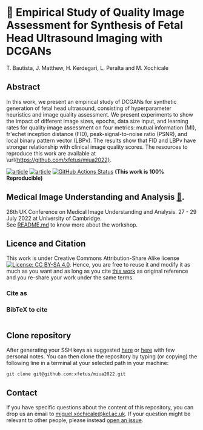 # :page_facing_up: Empirical Study of Quality Image Assessment for Synthesis of Fetal Head Ultrasound Imaging with DCGANs
T. Bautista, J. Matthew, H. Kerdegari, L. Peralta and M. Xochicale 

## Abstract
In this work, we present an empirical study of DCGANs for synthetic generation of fetal head ultrasound, consisting of hyperparameter heuristics and image quality assessment.
We present experiments to show the impact of different image sizes, epochs, data size input, and learning rates for quality image assessment on four metrics: mutual information (MI), fr\'echet inception distance (FID), peak-signal-to-noise ratio (PSNR), and local binary pattern vector (LBPv). 
The results show that FID and LBPv have stronger relationship with clinical image quality scores.
The resources to reproduce this work are available at \url{https://github.com/xfetus/miua2022}.

[![article](https://img.shields.io/badge/article-arXiv-orange.svg)](https://arxiv.org/abs/) 
[![article](https://img.shields.io/badge/read-article-blue.svg)](https://github.com/) 
[![GitHub Actions Status](https://github.com/xfetus/miua2022/workflows/CITEX/badge.svg)](https://github.com/xfetus/miua2022/actions) 
**(This work is 100% Reproducible)**

## Medical Image Understanding and Analysis  [:link:](https://www.miua2022.com/).
26th UK Conference on Medical Image Understanding and Analysis. 27 - 29 July 2022 at University of Cambridge.   
See [README.md](docs/conference/README.md) to know more about the workshop.

## Licence and Citation 
This work is under Creative Commons Attribution-Share Alike license [![License: CC BY-SA 4.0](https://licensebuttons.net/l/by-sa/4.0/80x15.png)](https://creativecommons.org/licenses/by-sa/4.0/). 
Hence, you are free to reuse it and modify it as much as you want and as long as you cite [this work](https://github.com/xfetus/miua2022) as original reference and you re-share your work under the same terms.

### Cite as
>  

### BibTeX to cite
```

```

## Clone repository
After generating your SSH keys as suggested [here](https://docs.github.com/en/github/authenticating-to-github/generating-a-new-ssh-key-and-adding-it-to-the-ssh-agent) or [here](https://github.com/mxochicale/tools/blob/main/github/SSH.md) with few personal notes.
You can then clone the repository by typing (or copying) the following line in a terminal at your selected path in your machine:
```
git clone git@github.com:xfetus/miua2022.git
```

## Contact 
If you have specific questions about the content of this repository, you can drop us an email to [miguel.xochicale@kcl.ac.uk](mailto:miguel.xochicale@kcl.ac.uk?subject="[miua2022]").
If your question might be relevant to other people, please instead [open an issue](https://github.com/xfetus/miua2022/issues).